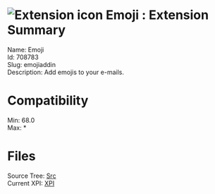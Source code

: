 # ![Extension icon](https://addons.thunderbird.net/user-media/addon_icons/708/708783-64.png?modified=1549019470) Emoji : Extension Summary

Name: Emoji  
Id: 708783  
Slug: emojiaddin  
Description: Add emojis to your e-mails.
  

# Compatibility
Min: 68.0  
Max: *  

# Files

Source Tree: [Src](C:/Dev/Thunderbird/ThunderKdB/xall/x68/708783-emojiaddin/src)  
Current XPI: [XPI](C:/Dev/Thunderbird/ThunderKdB/xall/x68/708783-emojiaddin/xpi)  



